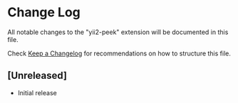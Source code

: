 # Change Log

All notable changes to the "yii2-peek" extension will be documented in this file.

Check [Keep a Changelog](http://keepachangelog.com/) for recommendations on how to structure this file.

## [Unreleased]

- Initial release
